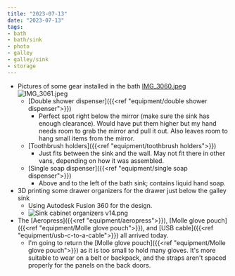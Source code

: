 ```yaml
---
title: "2023-07-13"
date: "2023-07-13"
tags:
- bath
- bath/sink
- photo
- galley
- galley/sink
- storage
---
```

- Pictures of some gear installed in the bath
	[IMG_3060.jpeg](/images/IMG_3060_1689253812666_0.jpeg)
	![IMG_3061.jpeg](/images/IMG_3061_1689253803145_0.jpeg)
	- [Double shower dispenser]({{<ref "equipment/double shower dispenser">}})
		- Perfect spot right below the mirror (make sure the sink has enough clearance). Would have put them higher but my hand needs room to grab the mirror and pull it out. Also leaves room to hang small items from the mirror.
	- [Toothbrush holders]({{<ref "equipment/toothbrush holders">}})
		- Just fits between the sink and the wall. May not fit there in other vans, depending on how it was assembled.
	- [Single soap dispenser]({{<ref "equipment/single soap dispenser">}})
		- Above and to the left of the bath sink; contains liquid hand soap.
- 3D printing some drawer organizers for the drawer just below the galley sink
	- Using Autodesk Fusion 360 for the design.
	- ![Sink cabinet organizers v14.png](/images/Sink_cabinet_organizers_v14_1689267737266_0.png)
- The [Aeropress]({{<ref "equipment/aeropress">}}), [Molle glove pouch]({{<ref "equipment/Molle glove pouch">}}), and [USB cable]({{<ref "equipment/usb-c-to-a-cable">}}) all arrived today.
	- I'm going to return the [Molle glove pouch]({{<ref "equipment/Molle glove pouch">}}) as it is too small to hold many gloves. It's more suitable to wear on a belt or backpack, and the straps aren't spaced properly for the panels on the back doors.